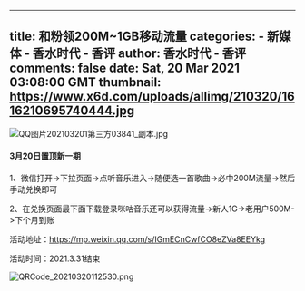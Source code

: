
---
title: 和粉领200M~1GB移动流量
categories: 
    - 新媒体
    - 香水时代 - 香评
author: 香水时代 - 香评
comments: false
date: Sat, 20 Mar 2021 03:08:00 GMT
thumbnail: https://www.x6d.com/uploads/allimg/210320/1616210695740444.jpg
---

<div>   
<p><img src="https://www.x6d.com/uploads/allimg/210320/1616210695740444.jpg" title="1616210695740444.jpg" alt="QQ图片202103201第三方03841_副本.jpg" referrerpolicy="no-referrer"></p><h4>3月20日置顶新一期</h4><p>1、微信打开->下拉页面->点听音乐进入->随便选一首歌曲->必中200M流量->然后手动兑换即可</p><p>2、在兑换页面最下面下载登录咪咕音乐还可以获得流量->新人1G->老用户500M->下个月到账</p><p>活动地址：<a href="https://mp.weixin.qq.com/s/IGmECnCwfCO8eZVa8EEYkg" target="_blank">https://mp.weixin.qq.com/s/IGmECnCwfCO8eZVa8EEYkg</a></p><p>活动时间：2021.3.31结束</p><p><img src="https://www.x6d.com/uploads/allimg/210320/1616210741115824.png" title="1616210741115824.png" alt="QRCode_20210320112530.png" referrerpolicy="no-referrer"></p>
  
</div>
            